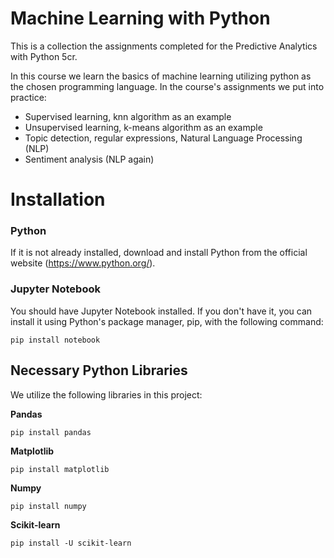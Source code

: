 # Machine Learning with Python

This is a collection the assignments completed for the Predictive Analytics with Python 5cr.  

In this course we learn the basics of machine learning utilizing python as the chosen programming language. In the course's assignments we put into practice:   

- Supervised learning, knn algorithm as an example  
- Unsupervised learning, k-means algorithm as an example  
- Topic detection, regular expressions, Natural Language Processing (NLP)  
- Sentiment analysis (NLP again)

# Installation  

### Python  

If it is not already installed, download and install Python from the official website (https://www.python.org/).  

### Jupyter Notebook  
 You should have Jupyter Notebook installed. If you don't have it, you can install it using Python's package manager, pip, with the following command:  
 ```
pip install notebook
```

## Necessary Python Libraries  
We utilize the following libraries in this project:  

**Pandas**  
```
pip install pandas
```

**Matplotlib**  

```
pip install matplotlib
```

**Numpy**  

```
pip install numpy
```


**Scikit-learn**  

 ```
 pip install -U scikit-learn
 ```





